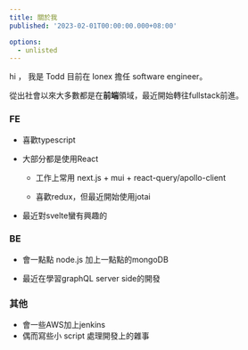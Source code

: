 ```yaml
---
title: 關於我
published: '2023-02-01T00:00:00.000+08:00'

options:
  - unlisted
---
```



hi ， 我是 Todd 目前在 Ionex 擔任 software engineer。




從出社會以來大多數都是在**前端**領域，最近開始轉往fullstack前進。

### FE

- 喜歡typescript
  
- 大部分都是使用React
  - 工作上常用 next.js + mui + react-query/apollo-client

  - 喜歡redux，但最近開始使用jotai
  
- 最近對svelte蠻有興趣的

  
### BE

- 會一點點 node.js 加上一點點的mongoDB

- 最近在學習graphQL server side的開發

### 其他

- 會一些AWS加上jenkins
- 偶而寫些小 script 處理開發上的雜事

